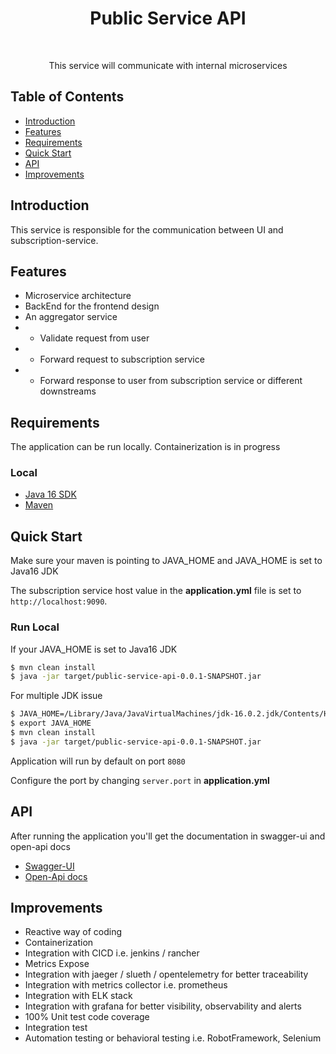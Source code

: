 <h1 align="center"> Public Service API </h1> <br>

<p align="center">
  This service will communicate with internal microservices
</p>


## Table of Contents

- [Introduction](#introduction)
- [Features](#features)
- [Requirements](#requirements)
- [Quick Start](#quick-start)
- [API](#requirements)
- [Improvements](#improvements)




## Introduction

This service is responsible for the communication between UI and subscription-service.

## Features
* Microservice architecture
* BackEnd for the frontend design
* An aggregator service
* * Validate request from user
* * Forward request to subscription service 
* * Forward response to user from subscription service or different downstreams




## Requirements
The application can be run locally. Containerization is in progress

### Local
* [Java 16 SDK](https://www.oracle.com/java/technologies/downloads/#java16)
* [Maven](https://downloads.apache.org/maven/maven-3/3.8.1/binaries/)


## Quick Start
Make sure your maven is pointing to JAVA_HOME and JAVA_HOME is set to Java16 JDK

The subscription service host  value in the __application.yml__ file is set to `http://localhost:9090`.

### Run Local
If your JAVA_HOME is set to Java16 JDK
```bash
$ mvn clean install
$ java -jar target/public-service-api-0.0.1-SNAPSHOT.jar
```

For multiple JDK issue
```bash
$ JAVA_HOME=/Library/Java/JavaVirtualMachines/jdk-16.0.2.jdk/Contents/Home
$ export JAVA_HOME
$ mvn clean install
$ java -jar target/public-service-api-0.0.1-SNAPSHOT.jar
```

Application will run by default on port `8080`

Configure the port by changing `server.port` in __application.yml__

## API
After running the application you'll get the documentation in swagger-ui and open-api docs

* [Swagger-UI](http://localhost:8080/swagger-ui/index.html)
* [Open-Api docs](http://localhost:8080/v3/api-docs/)


## Improvements
* Reactive way of coding
* Containerization
* Integration with CICD i.e. jenkins / rancher
* Metrics Expose
* Integration with jaeger / slueth / opentelemetry for better traceability
* Integration with metrics collector i.e. prometheus
* Integration with ELK stack
* Integration with grafana for better visibility, observability and alerts
* 100% Unit test code coverage
* Integration test
* Automation testing or behavioral testing i.e. RobotFramework, Selenium 